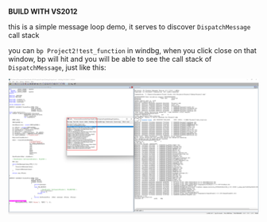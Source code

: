**BUILD WITH VS2012**



this is a simple message loop demo, it serves to discover `DispatchMessage ` call stack

you can `bp Project2!test_function` in windbg, when you click close on that window, bp will hit and you will be able to see the call stack of `DispatchMessage`, just like this:

![image-20220611111708125](README.assets/image-20220611111708125.png)
